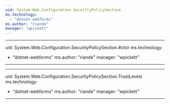 ```yaml
---
uid: System.Web.Configuration.SecurityPolicySection
ms.technology: 
  - "dotnet-webforms"
ms.author: "riande"
manager: "wpickett"
---
```


---
uid: System.Web.Configuration.SecurityPolicySection.#ctor
ms.technology: 
  - "dotnet-webforms"
ms.author: "riande"
manager: "wpickett"
---

---
uid: System.Web.Configuration.SecurityPolicySection.TrustLevels
ms.technology: 
  - "dotnet-webforms"
ms.author: "riande"
manager: "wpickett"
---
